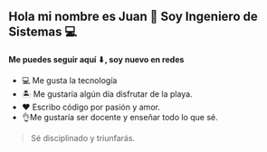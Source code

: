 ## Hola mi nombre es Juan 👋 Soy Ingeniero de Sistemas 💻

#### Me puedes seguir aquí ⬇, soy nuevo en redes 

- 💻 Me gusta la tecnología
- 🏝️ Me gustaría algún día disfrutar de la playa.
- ♥️ Escribo código por pasión y amor.
- 👌Me gustaría ser docente y enseñar todo lo que sé.

> Sé disciplinado y triunfarás.

<!--
**Juann0/juann0** is a ✨ _special_ ✨ repository because its `README.md` (this file) appears on your GitHub profile.

Here are some ideas to get you started:

- 🔭 I’m currently working on ...
- 🌱 I’m currently learning ...
- 👯 I’m looking to collaborate on ...
- 🤔 I’m looking for help with ...
- 💬 Ask me about ...
- 📫 How to reach me: ...
- 😄 Pronouns: ...
- ⚡ Fun fact: ...
-->
